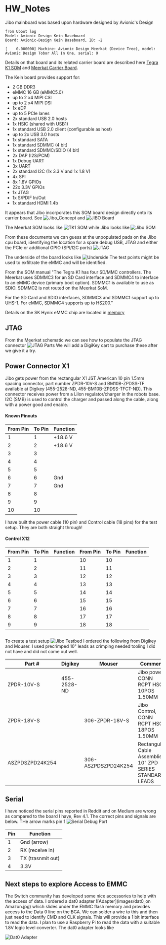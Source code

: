 # HW_Notes
Jibo mainboard was based upon hardware designed by Avionic's Design

    from Uboot log
    Model: Avionic Design Kein Baseboard
    Board: Avionic-Design Kein Baseboard, ID: -2

    [    0.000000] Machine: Avionic Design Meerkat (Device Tree), model: Avionic Design Tobor All In One, serial: 0
    
Details on that board and its related carrier board are described here [Tegra K1 SOM](documents/Tegra_K1_SOM_manual.pdf) 
and [Meerkat Carrier Board](documents/Meerkat_k1_eval_kit.pdf). 

The Kein board provides support for:
* 2 GB DDR3
* eMMC 16 GB (eMMC5.0)
* up to 2 x4 MIPI CSI
* up to 2 x4 MIPI DSI
* 1x eDP
* up to 5 PCIe lanes
* 2x standard USB 2.0 hosts
* 1x HSIC (shared with USB1)
* 1x standard USB 2.0 client (configurable as host)
* up to 2x USB 3.0 hosts
* 1x standard SATA
* 1x standard SDMMC (4 bit)
* 1x standard SDMMC/SDIO (4 bit)
* 2x DAP (I2S/PCM)
* 1x Debug UART
* 3x UART
* 2x standard I2C (1x 3.3 V and 1x 1.8 V)
* 4x SPI
* 8x 1.8V GPIOs
* 22x 3.3V GPIOs
* 1x JTAG
* 1x S/PDIF In/Out
* 1x standard HDMI 1.4b

It appears that Jibo incorporates this SOM board design directly onto its carrier board. See 
![Jibo_Concept](images/Jibo_board_concept.png) and ![JIBO Board](images/SOM_to_Jibo_Concept.png)

The Meerkat SOM looks like ![TK1 SOM](images/Meerkat_SOM.png) while Jibo looks like ![Jibo SOM](images/Jibo_SOM.png)

From these documents we can guess at the unpopulated pads on the Jibo cpu board, identifying the location for a spare 
debug USB, JTAG and either the PCIe or additional GPIO (SPI/I2C ports) ![JTAG](images/labeled.png)

The underside of the board looks like ![Underside](images/Underside.png) 
The test points might be used to exfiltrate the eMMC and will be identified.

From the SOM manual "The Tegra K1 has four SD/MMC controllers. The Meerkat uses SDMMC3 for an SD Card interface and
SDMMC4 to interface to an eMMC device (primary boot option). SDMMC1 is available to use as SDIO.
SDMMC2 is not routed on the Meerkat SoM.

For the SD Card and SDIO interfaces, SDMMC3 and SDMMC1 support up to UHS-1. For eMMC, SDMMC4
supports up to HS200." 

Details on the SK Hynix eMMC chip are located in [memory](documents/SK_hynix_1ynm_64Gb_eMMC5_1_ver1_6.pdf)

## JTAG
From the Meerkat schematic we can see how to populate the JTAG connector ![JTAG Parts](images/JTAG.png) 
We will add a DigiKey cart to purchase these after we give it a try.

## Power Connector X1
Jibo gets power from the rectangular X1 JST American 10 pin 1.5mm spacing connector, part number ZPDR-10V-S and
BM10B-ZPDSS-TF available at Digikey (455-2528-ND, 455-BM10B-ZPDSS-TFCT-ND). This connector receives power from a LiIon
regulator/charger in the robots base. I2C (SMB) is used to control the charger and passed along the cable, along with a 
power good and enable.

#### Known Pinouts 
 | From Pin | To Pin | Function  | 
 |----------|--------|-----------|
 | 1        | 1      | +18.6 V   |
 | 2        | 2      | +18.6 V   |
 | 3        | 3      |           |
 | 4        | 4      |           |
 | 5        | 5      |           |
 | 6        | 6      | Gnd       |
 | 7        | 7      | Gnd       |
 | 8        | 8      |           |
 | 9        | 9      |           |
 | 10       | 10     |           |

I have built the power cable (10 pin) and Control cable (18 pins) for the test setup. They are both straight through!
#### Control X12
| From Pin | To Pin | Function | From Pin | To Pin | Function |
|----------|--------|----------|----------|--------|----------|
| 1        | 1      |          | 10       | 10     |          |
| 2        | 2      |          | 11       | 11     |          |
| 3        | 3      |          | 12       | 12     |          |
| 4        | 4      |          | 13       | 13     |          |
| 5        | 5      |          | 14       | 14     |          |
| 6        | 6      |          | 15       | 15     |          |
| 7        | 7      |          | 16       | 16     |          |
| 8        | 8      |          | 17       | 17     |          |
| 9        | 9      |          | 18       | 18     |          |

## 
To create a test setup ![Jibo Testbed](images/Jibo_Testbed.JPG) I ordered the following from Digikey and Mouser. I used precrimped 10" leads as crimping 
needed tooling I did not have and did not come out well. 

| Part #          | Digikey     | Mouser              | Comment                                                    |
|-----------------|-------------|---------------------|------------------------------------------------------------|
| ZPDR-10V-S      | 455-2528-ND |                     | Jibo power, CONN RCPT HSG 10POS 1.50MM                     |
| ZPDR-18V-S      |             | 306-ZPDR-18V-S      | Jibo Control, CONN RCPT HSG 18POS 1.50MM                   |
| ASZPDSZPD24K254 |             | 306-ASZPDSZPD24K254 | Rectangular Cable Assemblies 10" ZPD SERIES STANDARD LEADS |

## Serial
I have noticed the serial pins reported in Reddit and on Medium are wrong as compared to the board I have, Rev 4.1. The 
correct pins and signals are below. THe arrow marks pin 1 ![Serial Debug Port](images/Debug_Serial_sm.JPG)

| Pin | Function          | 
|-----|-------------------|
| 1   | Gnd (arrow)       |
| 2   | RX (receive in)   |
| 3   | TX (trasnmit out) |
| 4   | 3.3V              |


## Next steps to explore Access to EMMC
The Switch community has developed some nice accessories to help with the access of data. I ordered a dat0 adapter ![Adapter](images/dat0_on Amazon.jpg) 
which slides under the EMMC flash memory and provides access to the Data 0 line on the BGA. We can solder a wire to this 
and then just need to identify CMD and CLK signals. This will provide a 1 bit interface to read the data. I plan to use 
a Raspberry Pi to read the data with a suitable 1.8V logic level converter. The dat0 adapter looks like 

![Dat0 Adapter](images/Data0.JPG)   